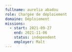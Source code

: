 ```yaml
---
fullname: aurelia abadou
role: Chargée de déploiement
domaine: Déploiement
missions:
  - start: 2021-09-27
    end: 2021-11-06
    status: independent
    employer: Malt
---
```

